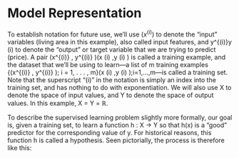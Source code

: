 # Model Representation 

To establish notation for future use, we’ll use $(x^(i))$ to denote the “input” variables (living area in this example), also called input features, and y^{(i)}y (i) to denote the “output” or target variable that we are trying to predict (price). A pair (x^{(i)} , y^{(i)} )(x 
(i)
 ,y 
(i)
 ) is called a training example, and the dataset that we’ll be using to learn—a list of m training examples {(x^{(i)} , y^{(i)} ); i = 1, . . . , m}(x 
(i)
 ,y 
(i)
 );i=1,...,m—is called a training set. Note that the superscript “(i)” in the notation is simply an index into the training set, and has nothing to do with exponentiation. We will also use X to denote the space of input values, and Y to denote the space of output values. In this example, X = Y = ℝ. 

To describe the supervised learning problem slightly more formally, our goal is, given a training set, to learn a function h : X → Y so that h(x) is a “good” predictor for the corresponding value of y. For historical reasons, this function h is called a hypothesis. Seen pictorially, the process is therefore like this: